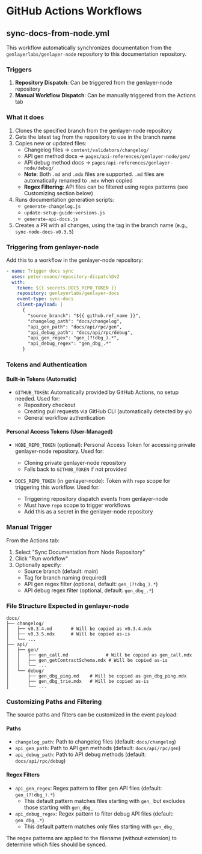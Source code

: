 # GitHub Actions Workflows

## sync-docs-from-node.yml

This workflow automatically synchronizes documentation from the `genlayerlabs/genlayer-node` repository to this documentation repository.

### Triggers

1. **Repository Dispatch**: Can be triggered from the genlayer-node repository
2. **Manual Workflow Dispatch**: Can be manually triggered from the Actions tab

### What it does

1. Clones the specified branch from the genlayer-node repository
2. Gets the latest tag from the repository to use in the branch name
3. Copies new or updated files:
   - Changelog files → `content/validators/changelog/`
   - API gen method docs → `pages/api-references/genlayer-node/gen/`
   - API debug method docs → `pages/api-references/genlayer-node/debug/`
   - **Note**: Both `.md` and `.mdx` files are supported. `.md` files are automatically renamed to `.mdx` when copied
   - **Regex Filtering**: API files can be filtered using regex patterns (see Customizing section below)
4. Runs documentation generation scripts:
   - `generate-changelog.js`
   - `update-setup-guide-versions.js`
   - `generate-api-docs.js`
5. Creates a PR with all changes, using the tag in the branch name (e.g., `sync-node-docs-v0.3.5`)

### Triggering from genlayer-node

Add this to a workflow in the genlayer-node repository:

```yaml
- name: Trigger docs sync
  uses: peter-evans/repository-dispatch@v2
  with:
    token: ${{ secrets.DOCS_REPO_TOKEN }}
    repository: genlayerlabs/genlayer-docs
    event-type: sync-docs
    client-payload: |
      {
        "source_branch": "${{ github.ref_name }}",
        "changelog_path": "docs/changelog",
        "api_gen_path": "docs/api/rpc/gen",
        "api_debug_path": "docs/api/rpc/debug",
        "api_gen_regex": "gen_(?!dbg_).*",
        "api_debug_regex": "gen_dbg_.*"
      }
```

### Tokens and Authentication

#### Built-in Tokens (Automatic)

- `GITHUB_TOKEN`: Automatically provided by GitHub Actions, no setup needed. Used for:
  - Repository checkout
  - Creating pull requests via GitHub CLI (automatically detected by `gh`)
  - General workflow authentication

#### Personal Access Tokens (User-Managed)

- `NODE_REPO_TOKEN` (optional): Personal Access Token for accessing private genlayer-node repository. Used for:
  - Cloning private genlayer-node repository
  - Falls back to `GITHUB_TOKEN` if not provided
  
- `DOCS_REPO_TOKEN` (in genlayer-node): Token with `repo` scope for triggering this workflow. Used for:
  - Triggering repository dispatch events from genlayer-node
  - Must have `repo` scope to trigger workflows
  - Add this as a secret in the genlayer-node repository


### Manual Trigger

From the Actions tab:
1. Select "Sync Documentation from Node Repository"
2. Click "Run workflow"
3. Optionally specify:
   - Source branch (default: main)
   - Tag for branch naming (required)
   - API gen regex filter (optional, default: `gen_(?!dbg_).*`)
   - API debug regex filter (optional, default: `gen_dbg_.*`)

### File Structure Expected in genlayer-node

```
docs/
├── changelog/
│   ├── v0.3.4.md       # Will be copied as v0.3.4.mdx
│   ├── v0.3.5.mdx      # Will be copied as-is
│   └── ...
├── api/
│   ├── gen/
│   │   ├── gen_call.md              # Will be copied as gen_call.mdx
│   │   ├── gen_getContractSchema.mdx # Will be copied as-is
│   │   └── ...
│   └── debug/
│       ├── gen_dbg_ping.md    # Will be copied as gen_dbg_ping.mdx
│       ├── gen_dbg_trie.mdx   # Will be copied as-is
│       └── ...
```

### Customizing Paths and Filtering

The source paths and filters can be customized in the event payload:

#### Paths
- `changelog_path`: Path to changelog files (default: `docs/changelog`)
- `api_gen_path`: Path to API gen methods (default: `docs/api/rpc/gen`)
- `api_debug_path`: Path to API debug methods (default: `docs/api/rpc/debug`)

#### Regex Filters
- `api_gen_regex`: Regex pattern to filter gen API files (default: `gen_(?!dbg_).*`)
  - This default pattern matches files starting with `gen_` but excludes those starting with `gen_dbg_`
- `api_debug_regex`: Regex pattern to filter debug API files (default: `gen_dbg_.*`)
  - This default pattern matches only files starting with `gen_dbg_`

The regex patterns are applied to the filename (without extension) to determine which files should be synced.
